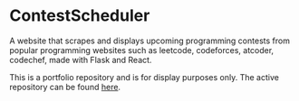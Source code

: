 # ContestScheduler
A website that scrapes and displays upcoming programming contests from popular programming websites such as leetcode, codeforces, atcoder, codechef, made with Flask and React.

This is a portfolio repository and is for display purposes only. The active repository can be found [here](https://github.com/Etherite1/ContestScheduler).
